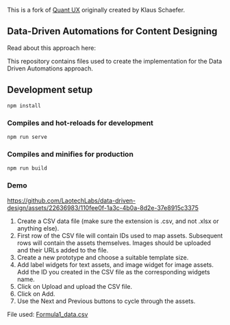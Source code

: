 This is a fork of [Quant UX](https://github.com/KlausSchaefers/quant-ux) originally created by Klaus Schaefer.

## Data-Driven Automations for Content Designing

Read about this approach here: 

This repository contains files used to create the implementation for the Data Driven Automations approach. 

## Development setup
```
npm install
```

### Compiles and hot-reloads for development
```
npm run serve
```

### Compiles and minifies for production
```
npm run build
```

### Demo

https://github.com/LaotechLabs/data-driven-design/assets/22636983/110fee0f-1a3c-4b0a-8d2e-37e8915c3375

1. Create a CSV data file (make sure the extension is .csv, and not .xlsx or anything else).
2. First row of the CSV file will contain IDs used to map assets. Subsequent rows will contain the assets themselves. Images should be uploaded and their URLs added to the file.
3. Create a new prototype and choose a suitable template size.
4. Add label widgets for text assets, and image widget for image assets. Add the ID you created in the CSV file as the corresponding widgets name.
5. Click on Upload and upload the CSV file.
6. Click on Add.
7. Use the Next and Previous buttons to cycle through the assets.

File used:
[Formula1_data.csv](https://github.com/LaotechLabs/data-driven-design/files/12385155/Formula1_data.csv)


